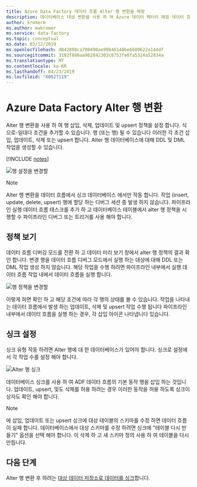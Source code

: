 ```yaml
---
title: Azure Data Factory 데이터 흐름 Alter 행 변환을 매핑
description: 데이터베이스 대상 변환을 사용 하 여 Azure 데이터 팩터리 매핑 데이터 흐름 변경 행을 업데이트 하는 방법
author: kromerm
ms.author: makromer
ms.service: data-factory
ms.topic: conceptual
ms.date: 03/12/2019
ms.openlocfilehash: d842898ca700490ae99b46140be6609622a144df
ms.sourcegitcommit: 3102f886aa962842303c8753fe8fa5324a52834a
ms.translationtype: MT
ms.contentlocale: ko-KR
ms.lasthandoff: 04/23/2019
ms.locfileid: "60627119"
---
```

# <a name="azure-data-factory-alter-row-transformation"></a>Azure Data Factory Alter 행 변환

Alter 행 변환을 사용 하 여 행 삽입, 삭제, 업데이트 및 upsert 정책을 설정 합니다. 식으로-일대다 조건을 추가할 수 있습니다. 행 (또는 행) 될 수 있습니다 이러한 각 조건 삽입, 업데이트, 삭제 또는 upsert 합니다. Alter 행 데이터베이스에 대해 DDL 및 DML 작업을 생성할 수 있습니다.

[!INCLUDE [notes](../../includes/data-factory-data-flow-preview.md)]

![행 설정을 변경할](media/data-flow/alter-row1.png "행 Alter Settings")

> [!NOTE]
> Alter 행 변환을 데이터 흐름에서 싱크 데이터베이스 에서만 작동 합니다. 작업 (insert, update, delete, upsert) 행에 할당 하는 디버그 세션 중 발생 하지 않습니다. 파이프라인 실행 데이터 흐름 태스크를 추가 하 고 데이터베이스 테이블에서 alter 행 정책을 시행할 수 파이프라인 디버그 또는 트리거를 사용 해야 합니다.

## <a name="view-policies"></a>정책 보기

데이터 흐름 디버깅 모드를 전환 하 고 데이터 미리 보기 창에서 alter 행 정책의 결과 확인 합니다. 변경 행을 데이터 흐름 디버그 모드에서 실행 하는 대상에 대해 DDL 또는 DML 작업 생성 하지 않습니다. 해당 작업을 수행 하려면 파이프라인 내부에서 실행 데이터 흐름 작업 내에서 데이터 흐름을 실행 합니다.

![행 정책을 변경할](media/data-flow/alter-row3.png "행 정책 변경")

이렇게 하면 확인 하 고 해당 조건에 따라 각 행의 상태를 볼 수 있습니다. 작업을 나타내는 데이터 흐름에서 발생 하는 업데이트, 삭제 및 upsert 작업 수행 됩니다 파이프라인 내부에서 데이터 흐름을 실행 하는 경우, 각 삽입 아이콘 나타냅니다 있습니다.

## <a name="sink-settings"></a>싱크 설정

싱크 유형 작동 하려면 Alter 행에 대 한 데이터베이스가 있어야 합니다. 싱크로 설정에서 각 작업 수를 설정 해야 합니다.

![Alter 행 싱크](media/data-flow/alter-row2.png "Alter 행 싱크")

데이터베이스 싱크를 사용 하 여 ADF 데이터 흐름의 기본 동작 행을 삽입 하는 것입니다. 업데이트, upsert, 및도 삭제를 허용 하려는 경우 이러한 동작을 허용 하도록 싱크이 상자도 확인 해야 합니다.

> [!NOTE]
> 에 삽입, 업데이트 또는 upsert 싱크에 대상 테이블의 스키마를 수정 하면 데이터 흐름이 실패 합니다. 데이터베이스에서 대상 스키마를 수정 하려면 싱크에 "테이블 다시 만들기" 옵션을 선택 해야 합니다. 이 삭제 하 고 새 스키마 정의 사용 하 여 테이블을 다시 만듭니다.

## <a name="next-steps"></a>다음 단계

Alter 행 변환 후 하려는 [대상 데이터 저장소로 데이터를 싱크](data-flow-sink.md)합니다.
